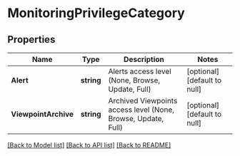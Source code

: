 # MonitoringPrivilegeCategory

## Properties
Name | Type | Description | Notes
------------ | ------------- | ------------- | -------------
**Alert** | **string** | Alerts access level (None, Browse, Update, Full) | [optional] [default to null]
**ViewpointArchive** | **string** | Archived Viewpoints access level (None, Browse, Update, Full) | [optional] [default to null]

[[Back to Model list]](../README.md#documentation-for-models) [[Back to API list]](../README.md#documentation-for-api-endpoints) [[Back to README]](../README.md)

